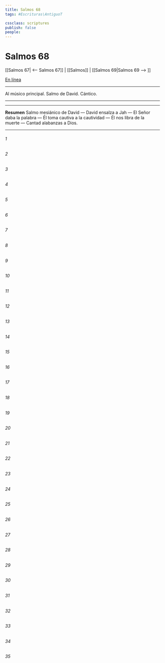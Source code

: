 ```yaml
---
title: Salmos 68
tags: #Escrituras\AntiguoT

cssclass: scriptures
publish: false
people:
---
```


# Salmos 68
[[Salmos 67| <-- Salmos 67]] | [[Salmos]] | [[Salmos 69|Salmos 69 --> ]]

[En línea](https://churchofjesuschrist.org/study/scriptures/ot/ps/68?lang=spa)

---
Al músico principal. Salmo de David. Cántico.

---

---
__Resumen__
Salmo mesiánico de David — David ensalza a Jah — El Señor daba la palabra — Él toma cautiva a la cautividad — Él nos libra de la muerte — Cantad alabanzas a Dios.

---
###### 1 


###### 2 


###### 3 


###### 4 


###### 5 


###### 6 


###### 7 


###### 8 


###### 9 


###### 10 


###### 11 


###### 12 


###### 13 


###### 14 


###### 15 


###### 16 


###### 17 


###### 18 


###### 19 


###### 20 


###### 21 


###### 22 


###### 23 


###### 24 


###### 25 


###### 26 


###### 27 


###### 28 


###### 29 


###### 30 


###### 31 


###### 32 


###### 33 


###### 34 


###### 35 


